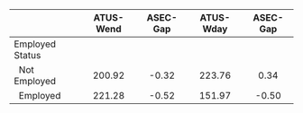 
|                      |    ATUS-Wend |     ASEC-Gap |    ATUS-Wday |     ASEC-Gap |
| -------------------- | :----------: | :----------: | :----------: | :----------: |
| Employed Status      |              |              |              |              |
| &nbsp;&nbsp;Not Employed |       200.92 |        -0.32 |       223.76 |         0.34 |
| &nbsp;&nbsp;Employed |       221.28 |        -0.52 |       151.97 |        -0.50 |


